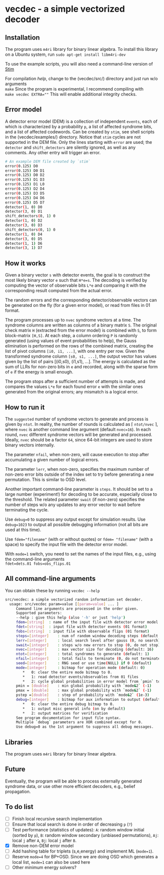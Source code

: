 # vecdec - a simple vectorized decoder

## Installation 

The program uses `m4ri` library for binary linear algebra.
To install this library on a Ubuntu system, run
    `sudo apt-get install libm4ri-dev`
    
To use the example scripts, you will also need a command-line version of
[Stim](https://github.com/quantumlib/Stim)
    
For compilation *help*, change to the (vecdec/src/) directory and just run w/o
arguments  
    `make`
Since the program  is experimental, I recommend compiling with  
    `make vecdec EXTRA=""`
This will enable additional integrity checks.

## Error model

A detector error model (DEM) is a collection of independent `events`, each of
which is characterized by a probability `p`, a list of affected syndrome bits,
and a list of affected codewords.  Can be created by `stim`, see shell scripts
in the (vecdec/examples/) directory.  Notice that `stim` cycles are not
supported in the DEM file.  Only the lines starting with `error` are used; the
`detector` and `shift_detectors` are silently ignored, as well as any comments.
Any other entry will trigger an error.

```bash
# An example DEM file created by `stim`
error(0.125) D0
error(0.125) D0 D1
error(0.125) D0 D2
error(0.125) D1 D3
error(0.125) D1 L0
error(0.125) D2 D4
error(0.125) D3 D5
error(0.125) D4 D6
error(0.125) D5 D7
detector(1, 0) D0
detector(3, 0) D1
shift_detectors(0, 1) 0
detector(1, 0) D2
detector(3, 0) D3
shift_detectors(0, 1) 0
detector(1, 0) D4
detector(3, 0) D5
detector(1, 1) D6
detector(3, 1) D7
```

## How it works 

Given a binary vector `s` with detector events, the goal is to construct the
most likely binary vector `e` such that `H*e=s`.  The decoding is verified by
computing the vector of observable bits `L*e` and comparing it with the
corresponding result computed from the actual error.

The random errors and the corresponding detector/observable vectors can be
generated on the fly (for a given error model), or read from files in 01
format.

The program processes up to `nvec` syndrome vectors at a time.  The syndrome
columns are written as columns of a binary matrix `S`.  The original check
matrix `H` (extracted from the error model) is combined with `S`, to form
block-matrix `[H,S]`.  At each step, a column ordering `P` is randomly generated
(using values of event probabilities to help), the Gauss elimination is
performed on the rows of the combined matrix, creating the list of pivot columns
`[i0, i1, ...]`, with one entry per row.  Given the transformed syndrome column
`[s0, s1, ...]`, the output vector has values given by the list of pairs
[(i0,s0), (i1,s1), ...].  The energy is calculated as the sum of LLRs for
non-zero bits in `e` and recorded, along with the sparse form of `e` if the
energy is small enough.

The program stops after a sufficient number of attempts is made, and compares
the values `L*e` for each found error `e` with the similar ones generated from
the original errors; any mismatch is a logical error.

## How to run it

The `suggested` number of syndrome vectors to generate and process is given by
`ntot`.  In reality, the number of rounds is calculated as $\lceil$ `ntot/nvec`
$\rceil$, where `nvec` is another command line argument (default `nvec=16`).  In
each round, `nvec` different syndrome vectors will be generated and processed.
Ideally, `nvec` should be a factor `64`, since 64-bit integers are used to store
binary vectors internally.

The parameter `nfail`, when non-zero, will cause execution to stop after
accumulating a given number of logical errors.

The parameter `lerr`, when non-zero, specifies the maximum number of non-zero
error bits outside of the index set to try before generating a new permutation.
This is similar to OSD level.

Another important command-line parameter is `steps`.  It should be set to a
large number (experiment!) for decoding to be accurate, especially close to the
threshold.  The related parameter `swait` (if non-zero) specifies the number of
steps w/o any updates to any error vector to wait before terminating the cycle.

Use `debug=0` to suppress any output except for simulation results.  Use
`debug=1023` to output all possible debugging information (not all bits are used
at this time).

Use `fdem="filename"` (with or without quotes) or `fdem= "filename"` (with a
space) to specify the input file with the detector error model.  

With `mode=1` switch, you need to set the names of the input files, e.g., 
using the command-line arguments  
    `fdet=dets.01 fobs=obs_flips.01`

## All command-line arguments 

You can obtain these by running `vecdec --help`

```bash
src/vecdec: a simple vectorized random information set decoder.
  usage: src/vecdec param=value [[param=value] ... ]
	 Command line arguments are processed in the order given.
	 Supported parameters:
	 --help	: give this help (also '-h' or just 'help')
	 fdem=[string]	: name of the input file with detector error model
	 fdet=[string]	: input file with detector events (01 format)
	 fobs=[string]	: input file with observable flips (01 format)
	 steps=[integer]	: num of random window decoding steps (default: 1)
	 lerr=[integer]		: local search level after gauss (0, no search)
	 swait=[integer]	: steps w/o new errors to stop (0, do not stop)
	 nvec=[integer]		: max vector size for decoding (default: 16)
	 ntot=[integer]		: total syndromes to generate (default: 1)
	 nfail=[integer]	: total fails to terminate (0, do not terminate)
	 seed=[integer]		: RNG seed or use time(NULL) if 0 (default)
	 mode=[integer]		: bitmap for operation mode (default: 0)
		*   0: clear the entire mode bitmap to 0.
		*   1: read detector events/observables from 01 files 
		*   2: cycle global probabilities in error model from `pmin` to `pmax`
	 pmin = [double]	: min global probability with `mode&2` (-1)
	 pmax = [double]	: max global probability with `mode&2` (-1)
	 pstep =[double]	: step of probability with `mode&2` (1e-3)
	 debug=[integer]	: bitmap for aux information to output (default: 1)
		*   0: clear the entire debug bitmap to 0.
		*   1: output misc general info (on by default)
		*   2: output matrices for verification
	 See program documentation for input file syntax.
	 Multiple `debug` parameters are XOR combined except for 0.
	 Use debug=0 as the 1st argument to suppress all debug messages.
```

## Libraries 

The program uses `m4ri` library for binary linear algebra.

## Future

Eventually, the program will be able to process externally generated syndrome
data, or use other more efficient decoders, e.g., belief propagation.

## To do list 

- [ ] Finish local recursive search implementation 
- [ ] Ensure that local search is done in order of decreasing `p` (`?`)
- [ ] Test performance (statistics of updates): `A`: random window initial
      (sorted by `p`), `B`: random window secondary (unbiased permutations),
      `Aj`: local `j` after `A`, `Bj`: local `j` after `B`.
- [x] Remove non-DEM error model
- [ ] Add hashing table for triplets (s,e,energy) and implement ML (`mode=1`).
- [ ] Reserve `mode=4` for BP+OSD.  Since we are doing OSD which generates a
      local list, `mode=1` can also be used here
- [ ] Other minimum energy solvers? 
